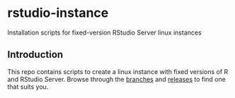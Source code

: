 # rstudio-instance
Installation scripts for fixed-version RStudio Server linux instances

## Introduction
This repo contains scripts to create a linux instance with fixed versions of R and RStudio Server.  Browse through the [branches](https://github.com/ras44/rstudio-instance/branches) and [releases](https://github.com/ras44/rstudio-instance/releases) to find one that suits you.
